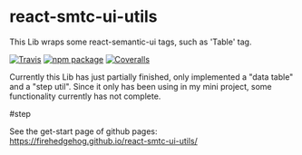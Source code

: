 # react-smtc-ui-utils
This Lib wraps some react-semantic-ui tags, such as 'Table' tag.

[![Travis][build-badge]][build]
[![npm package][npm-badge]][npm]
[![Coveralls][coveralls-badge]][coveralls]

Currently this Lib has just partially finished, only implemented a "data table" and a "step util".
Since it only has been using in my mini project, some functionality currently has not complete.

[build-badge]: https://img.shields.io/travis/user/repo/master.png?style=flat-square
[build]: https://travis-ci.org/fireHedgehog/react-smtc-ui-utils

[npm-badge]: https://img.shields.io/npm/v/npm-package.png?style=flat-square
[npm]: https://www.npmjs.com/package/react-smtc-ui-utils

[coveralls-badge]: https://img.shields.io/coveralls/user/repo/master.png?style=flat-square
[coveralls]: https://coveralls.io/github/user/repo


#step

See the get-start page of github pages:
https://firehedgehog.github.io/react-smtc-ui-utils/

